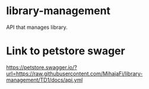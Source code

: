 # library-management
API that manages library.

# Link to petstore swager

https://petstore.swagger.io/?url=https://raw.githubusercontent.com/MihajaFi/library-management/TD1/docs/api.yml